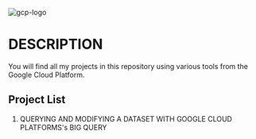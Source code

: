 ![gcp-logo](https://github.com/deepakm925/Google-CLoud-Platform/blob/main/Querying-and-Modifying-data-with-GCP-BigQuery/resources/cloud%20logo.png)

# DESCRIPTION
You will find all my projects in this repository using various tools from the Google Cloud Platform. 


## Project List

1. QUERYING AND MODIFYING A DATASET WITH GOOGLE CLOUD PLATFORMS's BIG QUERY

